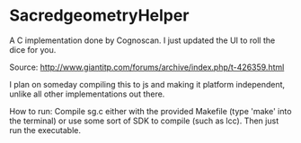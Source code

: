 # SacredgeometryHelper
A C implementation done by Cognoscan. I just updated the UI to roll the dice for you.

Source: http://www.giantitp.com/forums/archive/index.php/t-426359.html

I plan on someday compiling this to js and making it platform independent, unlike all other implementations out there.

How to run: Compile sg.c either with the provided Makefile (type 'make' into the terminal) or use some sort of SDK to compile (such as lcc). Then just run the executable.
